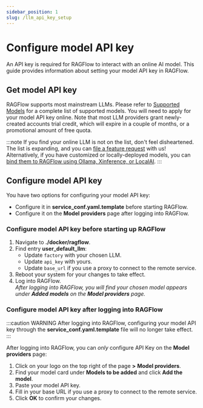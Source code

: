 ```yaml
---
sidebar_position: 1
slug: /llm_api_key_setup
---
```


# Configure model API key

An API key is required for RAGFlow to interact with an online AI model. This guide provides information about setting your model API key in RAGFlow.

## Get model API key

RAGFlow supports most mainstream LLMs. Please refer to [Supported Models](../../references/supported_models.mdx) for a complete list of supported models. You will need to apply for your model API key online. Note that most LLM providers grant newly-created accounts trial credit, which will expire in a couple of months, or a promotional amount of free quota.

:::note
If you find your online LLM is not on the list, don't feel disheartened. The list is expanding, and you can [file a feature request](https://github.com/infiniflow/ragflow/issues/new?assignees=&labels=feature+request&projects=&template=feature_request.yml&title=%5BFeature+Request%5D%3A+) with us! Alternatively, if you have customized or locally-deployed models, you can [bind them to RAGFlow using Ollama, Xinference, or LocalAI](./deploy_local_llm.mdx).
:::

## Configure model API key

You have two options for configuring your model API key:

- Configure it in **service_conf.yaml.template** before starting RAGFlow.
- Configure it on the **Model providers** page after logging into RAGFlow.

### Configure model API key before starting up RAGFlow

1. Navigate to **./docker/ragflow**.
2. Find entry **user_default_llm**:
   - Update `factory` with your chosen LLM.
   - Update `api_key` with yours.
   - Update `base_url` if you use a proxy to connect to the remote service.
3. Reboot your system for your changes to take effect.
4. Log into RAGFlow.  
   _After logging into RAGFlow, you will find your chosen model appears under **Added models** on the **Model providers** page._

### Configure model API key after logging into RAGFlow

:::caution WARNING
After logging into RAGFlow, configuring your model API key through the **service_conf.yaml.template** file will no longer take effect.
:::

After logging into RAGFlow, you can *only* configure API Key on the **Model providers** page:

1. Click on your logo on the top right of the page **>** **Model providers**.
2. Find your model card under **Models to be added** and click **Add the model**.
3. Paste your model API key.
4. Fill in your base URL if you use a proxy to connect to the remote service.
5. Click **OK** to confirm your changes.